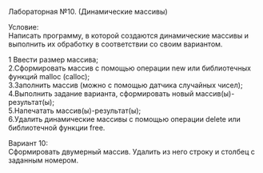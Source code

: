 Лабораторная №10. (Динамические массивы)  
  
Условие:  
Написать программу, в которой создаются динамические
массивы и выполнить их обработку в соответствии со своим
вариантом.
  
1 Ввести размер массива;  
2.Сформировать массив с помощью операции new или
библиотечных функций malloc (calloc);  
3.Заполнить массив (можно с помощью датчика случайных
чисел);  
4.Выполнить задание варианта, сформировать новый
массив(ы)-результат(ы);  
5.Напечатать массив(ы)-результат(ы);  
6.Удалить динамические массивы с помощью операции
delete или библиотечной функции free.  
  
Вариант 10:  
Сформировать двумерный массив. Удалить из него
строку и столбец с заданным номером.
